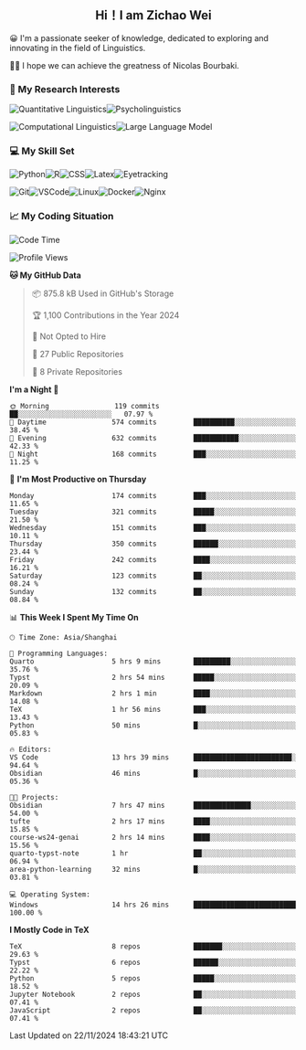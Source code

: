 

## <div align="center">Hi！I am Zichao Wei</div>

😀 I'm a passionate seeker of knowledge, dedicated to exploring and innovating in the field of Linguistics.

🙋‍♂️ I hope we can achieve the greatness of Nicolas Bourbaki.

### 🔬 My Research Interests

![Quantitative Linguistics](https://img.shields.io/badge/Quantitative%20Linguistics-%230072CC.svg?&style=for-the-badge&logo=appveyor&logoColor=white)![Psycholinguistics](https://img.shields.io/badge/Psycholinguistics-%2301a3a1.svg?&style=for-the-badge&logo=AWS%20Amplify&logoColor=white)

![Computational Linguistics](https://img.shields.io/badge/Computational%20Linguistics-%231877F2.svg?&style=for-the-badge&logo=Markdown&logoColor=white)![Large Language Model](https://img.shields.io/badge/Large%20Language%20Model-%23F76300.svg?&style=for-the-badge&logo=Android&logoColor=white)

### 💻 My Skill Set

![Python](https://img.shields.io/badge/Python-%2314354C.svg?style=for-the-badge&logo=python&logoColor=white&color=2AB3E3)![R](https://img.shields.io/badge/-R-276DC3?style=for-the-badge&logo=r&logoColor=white)![CSS](https://img.shields.io/badge/-CSS-1572B6?style=for-the-badge&logo=css3&logoColor=white)![Latex](https://img.shields.io/badge/-Latex-008080?style=for-the-badge&logo=latex&logoColor=white)![Eyetracking](https://img.shields.io/badge/Eyetracking-%230078D6?style=for-the-badge&logo=SearXNG&logoColor=#3050FF)

![Git](https://img.shields.io/badge/-Git-F05032?style=for-the-badge&logo=git&logoColor=white)![VSCode](https://img.shields.io/badge/-VSCode-007ACC?style=for-the-badge&logo=visual-studio-code&logoColor=white)![Linux](https://img.shields.io/badge/-Linux-FCC624?style=for-the-badge&logo=linux&logoColor=black)![Docker](https://img.shields.io/badge/-Docker-2496ED?style=for-the-badge&logo=docker&logoColor=white)![Nginx](https://img.shields.io/badge/-Nginx-009639?style=for-the-badge&logo=nginx&logoColor=white)

### 📈 My Coding Situation

<!--START_SECTION:waka-->
![Code Time](http://img.shields.io/badge/Code%20Time-340%20hrs%2027%20mins-blue)

![Profile Views](http://img.shields.io/badge/Profile%20Views-28-blue)

**🐱 My GitHub Data** 

> 📦 875.8 kB Used in GitHub's Storage 
 > 
> 🏆 1,100 Contributions in the Year 2024
 > 
> 🚫 Not Opted to Hire
 > 
> 📜 27 Public Repositories 
 > 
> 🔑 8 Private Repositories 
 > 
**I'm a Night 🦉** 

```text
🌞 Morning                119 commits         ██░░░░░░░░░░░░░░░░░░░░░░░   07.97 % 
🌆 Daytime                574 commits         ██████████░░░░░░░░░░░░░░░   38.45 % 
🌃 Evening                632 commits         ███████████░░░░░░░░░░░░░░   42.33 % 
🌙 Night                  168 commits         ███░░░░░░░░░░░░░░░░░░░░░░   11.25 % 
```
📅 **I'm Most Productive on Thursday** 

```text
Monday                   174 commits         ███░░░░░░░░░░░░░░░░░░░░░░   11.65 % 
Tuesday                  321 commits         █████░░░░░░░░░░░░░░░░░░░░   21.50 % 
Wednesday                151 commits         ███░░░░░░░░░░░░░░░░░░░░░░   10.11 % 
Thursday                 350 commits         ██████░░░░░░░░░░░░░░░░░░░   23.44 % 
Friday                   242 commits         ████░░░░░░░░░░░░░░░░░░░░░   16.21 % 
Saturday                 123 commits         ██░░░░░░░░░░░░░░░░░░░░░░░   08.24 % 
Sunday                   132 commits         ██░░░░░░░░░░░░░░░░░░░░░░░   08.84 % 
```


📊 **This Week I Spent My Time On** 

```text
🕑︎ Time Zone: Asia/Shanghai

💬 Programming Languages: 
Quarto                   5 hrs 9 mins        █████████░░░░░░░░░░░░░░░░   35.76 % 
Typst                    2 hrs 54 mins       █████░░░░░░░░░░░░░░░░░░░░   20.09 % 
Markdown                 2 hrs 1 min         ████░░░░░░░░░░░░░░░░░░░░░   14.08 % 
TeX                      1 hr 56 mins        ███░░░░░░░░░░░░░░░░░░░░░░   13.43 % 
Python                   50 mins             █░░░░░░░░░░░░░░░░░░░░░░░░   05.83 % 

🔥 Editors: 
VS Code                  13 hrs 39 mins      ████████████████████████░   94.64 % 
Obsidian                 46 mins             █░░░░░░░░░░░░░░░░░░░░░░░░   05.36 % 

🐱‍💻 Projects: 
Obsidian                 7 hrs 47 mins       ██████████████░░░░░░░░░░░   54.00 % 
tufte                    2 hrs 17 mins       ████░░░░░░░░░░░░░░░░░░░░░   15.85 % 
course-ws24-genai        2 hrs 14 mins       ████░░░░░░░░░░░░░░░░░░░░░   15.56 % 
quarto-typst-note        1 hr                ██░░░░░░░░░░░░░░░░░░░░░░░   06.94 % 
area-python-learning     32 mins             █░░░░░░░░░░░░░░░░░░░░░░░░   03.81 % 

💻 Operating System: 
Windows                  14 hrs 26 mins      █████████████████████████   100.00 % 
```

**I Mostly Code in TeX** 

```text
TeX                      8 repos             ███████░░░░░░░░░░░░░░░░░░   29.63 % 
Typst                    6 repos             ██████░░░░░░░░░░░░░░░░░░░   22.22 % 
Python                   5 repos             █████░░░░░░░░░░░░░░░░░░░░   18.52 % 
Jupyter Notebook         2 repos             ██░░░░░░░░░░░░░░░░░░░░░░░   07.41 % 
JavaScript               2 repos             ██░░░░░░░░░░░░░░░░░░░░░░░   07.41 % 
```




 Last Updated on 22/11/2024 18:43:21 UTC
<!--END_SECTION:waka-->
